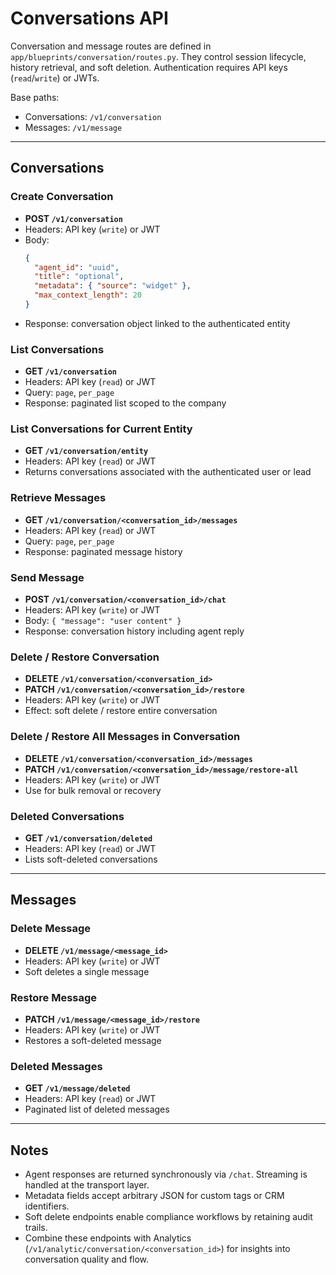 ﻿# Conversations API

Conversation and message routes are defined in `app/blueprints/conversation/routes.py`. They control session lifecycle, history retrieval, and soft deletion. Authentication requires API keys (`read`/`write`) or JWTs.

Base paths:
- Conversations: `/v1/conversation`
- Messages: `/v1/message`

---

## Conversations

### Create Conversation

- **POST `/v1/conversation`**
- Headers: API key (`write`) or JWT
- Body:
  ```json
  {
    "agent_id": "uuid",
    "title": "optional",
    "metadata": { "source": "widget" },
    "max_context_length": 20
  }
  ```
- Response: conversation object linked to the authenticated entity

### List Conversations

- **GET `/v1/conversation`**
- Headers: API key (`read`) or JWT
- Query: `page`, `per_page`
- Response: paginated list scoped to the company

### List Conversations for Current Entity

- **GET `/v1/conversation/entity`**
- Headers: API key (`read`) or JWT
- Returns conversations associated with the authenticated user or lead

### Retrieve Messages

- **GET `/v1/conversation/<conversation_id>/messages`**
- Headers: API key (`read`) or JWT
- Query: `page`, `per_page`
- Response: paginated message history

### Send Message

- **POST `/v1/conversation/<conversation_id>/chat`**
- Headers: API key (`write`) or JWT
- Body: `{ "message": "user content" }`
- Response: conversation history including agent reply

### Delete / Restore Conversation

- **DELETE `/v1/conversation/<conversation_id>`**
- **PATCH `/v1/conversation/<conversation_id>/restore`**
- Headers: API key (`write`) or JWT
- Effect: soft delete / restore entire conversation

### Delete / Restore All Messages in Conversation

- **DELETE `/v1/conversation/<conversation_id>/messages`**
- **PATCH `/v1/conversation/<conversation_id>/message/restore-all`**
- Headers: API key (`write`) or JWT
- Use for bulk removal or recovery

### Deleted Conversations

- **GET `/v1/conversation/deleted`**
- Headers: API key (`read`) or JWT
- Lists soft-deleted conversations

---

## Messages

### Delete Message

- **DELETE `/v1/message/<message_id>`**
- Headers: API key (`write`) or JWT
- Soft deletes a single message

### Restore Message

- **PATCH `/v1/message/<message_id>/restore`**
- Headers: API key (`write`) or JWT
- Restores a soft-deleted message

### Deleted Messages

- **GET `/v1/message/deleted`**
- Headers: API key (`read`) or JWT
- Paginated list of deleted messages

---

## Notes

- Agent responses are returned synchronously via `/chat`. Streaming is handled at the transport layer.
- Metadata fields accept arbitrary JSON for custom tags or CRM identifiers.
- Soft delete endpoints enable compliance workflows by retaining audit trails.
- Combine these endpoints with Analytics (`/v1/analytic/conversation/<conversation_id>`) for insights into conversation quality and flow.






